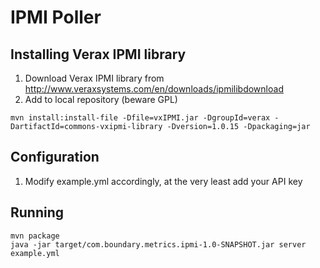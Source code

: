 # IPMI Poller

## Installing Verax IPMI library
1. Download Verax IPMI library from http://www.veraxsystems.com/en/downloads/ipmilibdownload
2. Add to local repository (beware GPL)
```
mvn install:install-file -Dfile=vxIPMI.jar -DgroupId=verax -DartifactId=commons-vxipmi-library -Dversion=1.0.15 -Dpackaging=jar
```

## Configuration
1. Modify example.yml accordingly, at the very least add your API key

## Running
```
mvn package
java -jar target/com.boundary.metrics.ipmi-1.0-SNAPSHOT.jar server example.yml

```
